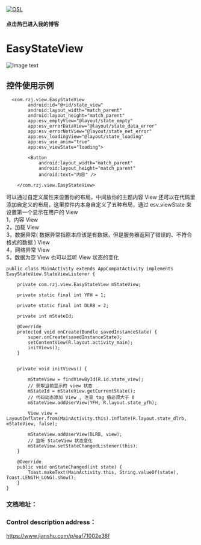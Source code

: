 [![OSL](https://gss2.bdstatic.com/-fo3dSag_xI4khGkpoWK1HF6hhy/baike/s%3D500/sign=f568d2e4f91fbe09185ec3145b610c30/5882b2b7d0a20cf4bf0e134d7d094b36adaf9982.jpg)](https://www.jianshu.com/u/a5102f480695)
#### 点击热巴进入我的博客

# EasyStateView

![Image text](https://upload-images.jianshu.io/upload_images/3027456-cbc32b9ffcd7f193.gif?imageMogr2/auto-orient/strip)
## 控件使用示例
```
  <com.rzj.view.EasyStateView
        android:id="@+id/state_view"
        android:layout_width="match_parent"
        android:layout_height="match_parent"
        app:esv_emptyView="@layout/state_empty"
        app:esv_errorDataView="@layout/state_data_error"
        app:esv_errorNetView="@layout/state_net_error"
        app:esv_loadingView="@layout/state_loading"
        app:esv_use_anim="true"
        app:esv_viewState="loading">

        <Button
            android:layout_width="match_parent"
            android:layout_height="match_parent"
            android:text="内容" />

    </com.rzj.view.EasyStateView>
```
可以通过自定义属性来设置你的布局，中间放你的主题内容 View
还可以在代码里添加自定义的布局，这里控件内本身自定义了五种布局，通过 esv_viewState 来设置第一个显示在用户的 View
<br>1，内容 View 
<br>2，加载 View 
<br>3，数据异常( 数据异常指原本应该是有数据，但是服务器返回了错误的、不符合格式的数据 ) View
<br>4，网络异常 View
<br>5，数据为空 View
也可以监听 View 状态的变化
```
public class MainActivity extends AppCompatActivity implements EasyStateView.StateViewListener {

    private com.rzj.view.EasyStateView mStateView;
    
    private static final int YFH = 1;
    
    private static final int DLRB = 2;
    
    private int mStateId;

    @Override
    protected void onCreate(Bundle savedInstanceState) {
        super.onCreate(savedInstanceState);
        setContentView(R.layout.activity_main);
        initViews();
    }


    private void initViews() {
        
        mStateView = findViewById(R.id.state_view);
        // 获取当前显示的 view 状态
        mStateId = mStateView.getCurrentState();
        // 代码动态添加 View , 注意 tag 值必须大于 0
        mStateView.addUserView(YFH, R.layout.state_yfh);
        
        View view = LayoutInflater.from(MainActivity.this).inflate(R.layout.state_dlrb, mStateView, false);
        
        mStateView.addUserView(DLRB, view);
        // 监听 StateView 状态变化
        mStateView.setStateChangedListener(this);
    }

    @Override
    public void onStateChanged(int state) {
        Toast.makeText(MainActivity.this, String.valueOf(state), Toast.LENGTH_LONG).show();
    }
}
```
### 文档地址：<br>
### Control description address：<br>
https://www.jianshu.com/p/eaf71002e38f
